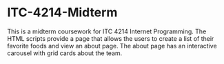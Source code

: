 # ITC-4214-Midterm

This is a midterm coursework for ITC 4214 Internet Programming. 
The HTML scripts provide a page that allows the users to create a list of their favorite foods and view an about page.
The about page has an interactive carousel with grid cards about the team.
